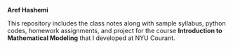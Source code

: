 **Aref Hashemi**  

This repository includes the class notes along with sample syllabus, python codes, homework assignments, and project for the course **Introduction to Mathematical Modeling** that I developed at NYU Courant.